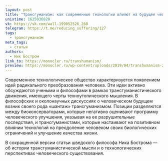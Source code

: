 ```yaml
---
layout: post
title: "Трансгуманизм: как современные технологии влияют на будущее человека"
unixtime: 1625036820
vk: https://vk.com/wall-199052526_268
telegram: https://t.me/reducing_suffering/127
tags:
  - трансгуманизм
meta_tags:
  - статьи
authors:
  - Ник Бостром
link_to: https://monocler.ru/transhumanism/
preview: https://monocler.ru/wp-content/uploads/2019/04/transhumanism-2-min.jpeg
---
```

Современное технологическое общество характеризуется появлением идей радикального преобразования человека. Эти идеи активно обсуждаются учеными и философами в рамках трансгуманистического движения, имеющего черты техноутопического мышления. В философских и околонаучных дискуссиях о человеческом будущем возник своего рода «шантаж» трансгуманизмом. Позиции разделяются между биоконсерваторами, которые негативно оценивают программу человеческого улучшения, указывая на ее разрушительные последствия, и трансгуманистами, которые настаивают на позитивном влиянии технологий на преодоление человеком своих биологических ограничений и улучшение качества жизни.

В сокращенной версии статьи шведского философа Ника Бострома — об истории трансгуманистической мысли и о технологических перспективах человеческого существования.